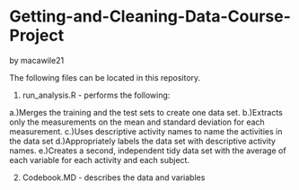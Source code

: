 # Getting-and-Cleaning-Data-Course-Project
by macawile21

The following files can be located in this repository.

1. run_analysis.R - performs the following: 
 
  a.)Merges the training and the test sets to create one data set.
  b.)Extracts only the measurements on the mean and standard deviation for each measurement.
  c.)Uses descriptive activity names to name the activities in the data set
  d.)Appropriately labels the data set with descriptive activity names.
  e.)Creates a second, independent tidy data set with the average of each variable for each activity and each subject.
  
  
2. Codebook.MD - describes the data and variables
   
